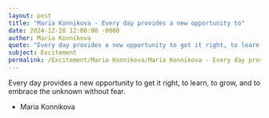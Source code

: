 ```yaml
---
layout: post
title: "Maria Konnikova - Every day provides a new opportunity to"
date: 2024-12-28 12:00:00 -0000
author: Maria Konnikova
quote: "Every day provides a new opportunity to get it right, to learn, to grow, and to embrace the unknown without fear."
subject: Excitement
permalink: /Excitement/Maria Konnikova/Maria Konnikova - Every day provides a new opportunity to
---
```


Every day provides a new opportunity to get it right, to learn, to grow, and to embrace the unknown without fear.

- Maria Konnikova
